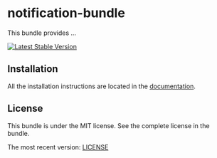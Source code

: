 notification-bundle
================

This bundle provides ...

[![Latest Stable Version](https://poser.pugx.org/jonasarts/notification-bundle/v/stable.png)](https://packagist.org/packages/jonasarts/notification-bundle)

Installation
------------

All the installation instructions are located in the [documentation](https://github.com/jonasarts/notification-bundle/blob/master/docs/index.md).

License
-------

This bundle is under the MIT license. See the complete license in the bundle.

The most recent version:
[LICENSE](https://github.com/jonasarts/notification-bundle/blob/master/LICENSE)
